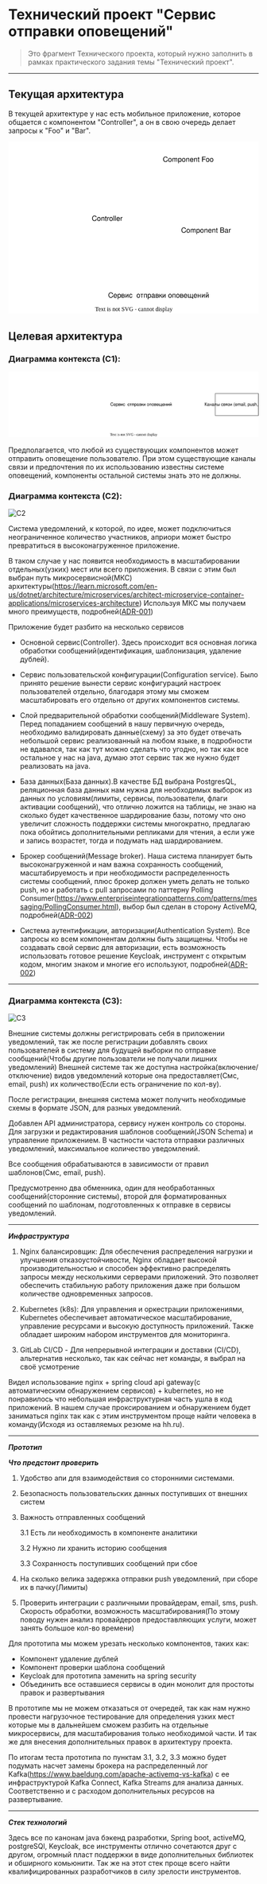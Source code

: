 # Технический проект "Сервис отправки оповещений"

> Это фрагмент Технического проекта, который нужно заполнить в рамках практического задания темы "Технический проект".
---

## Текущая архитектура

В текущей архитектуре у нас есть мобильное приложение, которое общается с компонентом "Controller", а он в свою очередь
делает запросы к "Foo" и "Bar".

![alt text](static/current_arch.svg)

## Целевая архитектура

### Диаграмма контекста (C1):

![C1](static/c1.svg)

Предполагается, что любой из существующих компонентов может отправить оповещение пользователю. При этом существующие
каналы связи и предпочтения по их использованию известны системе оповещений, компоненты остальной системы знать это не
должны.

### Диаграмма контекста (C2):

![C2](static/с2.svg)

Система уведомлений, к которой, по идее, может подключиться неограниченное количество участников,
априори может быстро превратиться в высоконагруженное приложение.

В таком случае у нас появится необходимость в масштабировании отдельных(узких) мест или всего приложения.
В связи с этим был выбран путь микросервисной(МКС)
архитектуры(https://learn.microsoft.com/en-us/dotnet/architecture/microservices/architect-microservice-container-applications/microservices-architecture)
Используя МКС мы получаем много преимуществ, подробней([ADR-001](static/adr/adr-001.md))

Приложение будет разбито на несколько сервисов

- Основной сервис(Controller). Здесь происходит вся основная логика обработки сообщений(идентификация, шаблонизация,
  удаление дублей).


- Сервис пользовательской конфигурации(Configuration service). Было принято решение вынести сервис конфигураций настроек
  пользователей отдельно, благодаря этому
  мы сможем масштабировать его отдельно от других компонентов системы.


- Слой предварительной обработки сообщений(Middleware System). Перед попаданием сообщений в нашу первичную очередь,
  необходимо валидировать данные(схему)
  за это будет отвечать небольшой сервис реализованный на любом языке, в подробности не вдавался, так как тут можно
  сделать что угодно, но так как все остальное у нас на java,
  думаю этот сервис так же нужно будет реализовать на java.


- База данных(База данных).В качестве БД выбрана PostgresQL, реляционная база данных нам нужна для необходимых выборок
  из данных по
  условиям(лимиты, сервисы, пользователи, флаги активации сообщений), что отлично ложится на таблицы,
  не знаю на сколько будет качественное шардирование базы, потому что оно увеличит сложность поддержки системы
  многократно,
  предлагаю пока обойтись дополнительными репликами для чтения, а если уже и запись возрастет, тогда и подумать над
  шардированием.


- Брокер сообщений(Message broker). Наша система планирует быть высоконагруженной и нам важна сохранность сообщений,
  масштабируемость и при необходимости распределенность системы сообщений, плюс брокер должен уметь делать не только
  push,
  но и работать с pull запросами по паттерну Polling
  Consumer(https://www.enterpriseintegrationpatterns.com/patterns/messaging/PollingConsumer.html),
  выбор был сделан в сторону ActiveMQ, подробней([ADR-002](static/adr/adr-002.md))


- Система аутентификации, авторизации(Authentication System). Все запросы ко всем компонентам должны быть защищены.
  Чтобы не создавать свой сервис для авторизации, есть возможность использовать готовое решение Keycloak,
  инструмент с открытым кодом, многим знаком и многие его используют, подробней([ADR-002](static/adr/adr-003.md))

----

### Диаграмма контекста (C3):

![C3](static/с3.svg)

Внешние системы должны регистрировать себя в приложении уведомлений, так же после регистрации добавлять своих
пользователей в систему для
будущей выборки по отправке сообщений(Чтобы другие пользователи не получали лишних уведомлений)
Внешней системе так же доступна настройка(включение/отключение) видов уведомлений которые она предоставляет(Смс, email,
push) их количество(Если есть ограничение по кол-ву).

После регистрации, внешняя система может получить необходимые схемы в формате JSON, для разных уведомлений.

Добавлен API администратора, сервису нужен контроль со стороны. Для загрузки и редактирования шаблонов сообщений(JSON
Schema) и управление приложением.
В частности частота отправки различных уведомлений, максимальное количество уведомлений.

Все сообщения обрабатываются в зависимости от правил шаблонов(Смс, email, push).

Предусмотренно два обменника, один для необработанных сообщений(сторонние системы),
второй для форматированных сообщений по шаблонам, подготовленных к отправке в сервисы уведомлений.

---- 

***Инфраструктура***

1. Nginx балансировщик: Для обеспечения распределения нагрузки и улучшения отказоустойчивости, Nginx обладает высокой
   производительностью и способен эффективно распределять запросы между несколькими серверами приложений.
   Это позволяет обеспечить стабильную работу приложения даже при большом количестве одновременных запросов.


2. Kubernetes (k8s): Для управления и оркестрации приложениями,
   Kubernetes обеспечивает автоматическое масштабирование, управление ресурсами и высокую доступность приложений.
   Также обладает широким набором инструментов для мониторинга.


3. GitLab CI/CD - Для непрерывной интеграции и доставки (CI/CD), альтернатив несколько, так как сейчас нет команды, я
   выбрал на своё усмотрение

Видел использование nginx + spring cloud api gateway(с автоматическим обнаружением сервисов) + kubernetes, но не
понравилось
что небольшая инфраструктурная часть ушла в код приложений. В нашем случае проксированием и обнаружением будет
заниматься nginx так как с этим инструментом
проще найти человека в команду(Исходя из оставляемых резюме на hh.ru).

----

***Прототип***

***Что предстоит проверить***

1. Удобство апи для взаимодействия со сторонними системами.

2. Безопасность пользовательских данных поступивших от внешних систем

3. Важность отправленных сообщений

   3.1 Есть ли необходимость в компоненте аналитики

   3.2 Нужно ли хранить историю сообщения

   3.3 Сохранность поступивших сообщений при сбое

4. На сколько велика задержка отправки push уведомлений, при сборе их в пачку(Лимиты)

5. Проверить интеграции с различными провайдерам, email, sms, push. Скорость обработки, возможность масштабирования(По
   этому поводу нужен анализ провайдеров предоставляющих услуги, может занять большое кол-во времени)

Для прототипа мы можем урезать несколько компонентов, таких как:

- Компонент удаление дублей
- Компонент проверки шаблона сообщений
- Keycloak для прототипа заменить на spring security
- Объединить все оставшиеся сервисы в один монолит для простоты правок и развертывания

В прототипе мы не можем отказаться от очередей, так как нам нужно провести нагрузочное тестирование
для определения узких мест которые мы в дальнейшем сможем разбить на отдельные микросервисы, для масштабирования только необходимой части.
И так же для внесения дополнительных правок в архитектуру проекта.

По итогам теста прототипа по пунктам 3.1, 3.2, 3.3 можно будет подумать насчет замены брокера на распределенный лог
Kafka(https://www.baeldung.com/apache-activemq-vs-kafka) с ее инфраструктурой Kafka Connect, Kafka Streams для анализа данных.
Соответственно и с расходом дополнительных ресурсов на развертывание.

----

***Стек технологий***

Здесь все по канонам java бэкенд разработки, Spring boot, activeMQ, postgreSQl,
Keycloak, все инструменты отлично сочетаются друг с другом, огромный пласт поддержки в виде дополнительных библиотек
и обширного комьюнити. Так же на этот стек проще всего найти квалифицированных разработчиков в силу зрелости инструментов.


